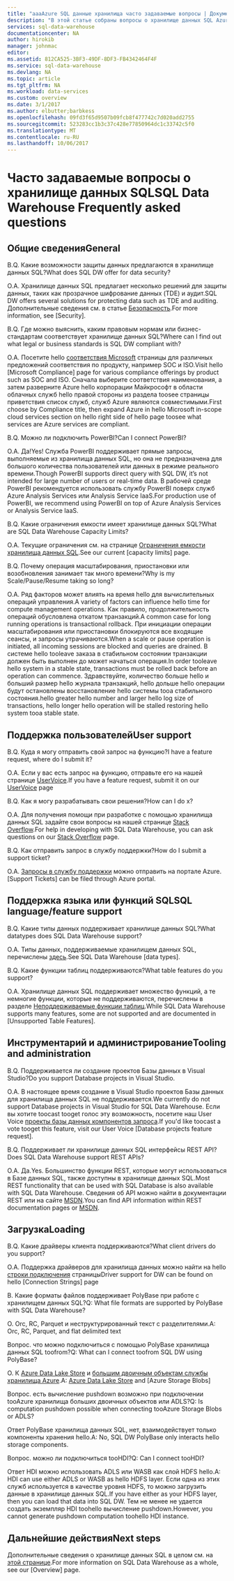 ```yaml
---
title: "aaaAzure SQL данные хранилища часто задаваемые вопросы | Документы Microsoft"
description: "В этой статье собраны вопросы о хранилище данных SQL Azure, часто задаваемые пользователями и разработчиками."
services: sql-data-warehouse
documentationcenter: NA
author: hirokib
manager: johnmac
editor: 
ms.assetid: 812CA525-3BF3-49DF-8DF3-FB4342464F4F
ms.service: sql-data-warehouse
ms.devlang: NA
ms.topic: article
ms.tgt_pltfrm: NA
ms.workload: data-services
ms.custom: overview
ms.date: 3/1/2017
ms.author: elbutter;barbkess
ms.openlocfilehash: 09fd3f65d9507b09fcb8f477742c7d020add2755
ms.sourcegitcommit: 523283cc1b3c37c428e77850964dc1c33742c5f0
ms.translationtype: MT
ms.contentlocale: ru-RU
ms.lasthandoff: 10/06/2017
---
```

# <a name="sql-data-warehouse-frequently-asked-questions"></a><span data-ttu-id="48064-103">Часто задаваемые вопросы о хранилище данных SQL</span><span class="sxs-lookup"><span data-stu-id="48064-103">SQL Data Warehouse Frequently asked questions</span></span>

## <a name="general"></a><span data-ttu-id="48064-104">Общие сведения</span><span class="sxs-lookup"><span data-stu-id="48064-104">General</span></span>

<span data-ttu-id="48064-105">В.</span><span class="sxs-lookup"><span data-stu-id="48064-105">Q.</span></span> <span data-ttu-id="48064-106">Какие возможности защиты данных предлагаются в хранилище данных SQL?</span><span class="sxs-lookup"><span data-stu-id="48064-106">What does SQL DW offer for data security?</span></span>

<span data-ttu-id="48064-107">О.</span><span class="sxs-lookup"><span data-stu-id="48064-107">A.</span></span> <span data-ttu-id="48064-108">Хранилище данных SQL предлагает несколько решений для защиты данных, таких как прозрачное шифрование данных (TDE) и аудит.</span><span class="sxs-lookup"><span data-stu-id="48064-108">SQL DW offers several solutions for protecting data such as TDE and auditing.</span></span> <span data-ttu-id="48064-109">Дополнительные сведения см. в статье [Безопасность].</span><span class="sxs-lookup"><span data-stu-id="48064-109">For more information, see [Security].</span></span>

<span data-ttu-id="48064-110">В.</span><span class="sxs-lookup"><span data-stu-id="48064-110">Q.</span></span> <span data-ttu-id="48064-111">Где можно выяснить, каким правовым нормам или бизнес-стандартам соответствует хранилище данных SQL?</span><span class="sxs-lookup"><span data-stu-id="48064-111">Where can I find out what legal or business standards is SQL DW compliant with?</span></span>

<span data-ttu-id="48064-112">О.</span><span class="sxs-lookup"><span data-stu-id="48064-112">A.</span></span> <span data-ttu-id="48064-113">Посетите hello [соответствия Microsoft] страницы для различных предложений соответствия по продукту, например SOC и ISO.</span><span class="sxs-lookup"><span data-stu-id="48064-113">Visit hello [Microsoft Compliance] page for various compliance offerings by product such as SOC and ISO.</span></span> <span data-ttu-id="48064-114">Сначала выберите соответствия наименования, а затем разверните Azure hello корпорации Майкрософт в области облачных служб hello правой стороны из раздела toosee страницы приветствия список служб, служб Azure являются совместимыми.</span><span class="sxs-lookup"><span data-stu-id="48064-114">First choose by Compliance title, then expand Azure in hello Microsoft in-scope cloud services section on hello right side of hello page toosee what services are Azure services are compliant.</span></span>

<span data-ttu-id="48064-115">В.</span><span class="sxs-lookup"><span data-stu-id="48064-115">Q.</span></span> <span data-ttu-id="48064-116">Можно ли подключить PowerBI?</span><span class="sxs-lookup"><span data-stu-id="48064-116">Can I connect PowerBI?</span></span>

<span data-ttu-id="48064-117">О.</span><span class="sxs-lookup"><span data-stu-id="48064-117">A.</span></span> <span data-ttu-id="48064-118">Да!</span><span class="sxs-lookup"><span data-stu-id="48064-118">Yes!</span></span> <span data-ttu-id="48064-119">Служба PowerBI поддерживает прямые запросы, выполняемые из хранилища данных SQL, но она не предназначена для большого количества пользователей или данных в режиме реального времени.</span><span class="sxs-lookup"><span data-stu-id="48064-119">Though PowerBI supports direct query with SQL DW, it’s not intended for large number of users or real-time data.</span></span> <span data-ttu-id="48064-120">В рабочей среде PowerBI рекомендуется использовать службу PowerBI поверх служб Azure Analysis Services или Analysis Service IaaS.</span><span class="sxs-lookup"><span data-stu-id="48064-120">For production use of PowerBI, we recommend using PowerBI on top of Azure Analysis Services or Analysis Service IaaS.</span></span> 

<span data-ttu-id="48064-121">В.</span><span class="sxs-lookup"><span data-stu-id="48064-121">Q.</span></span> <span data-ttu-id="48064-122">Какие ограничения емкости имеет хранилище данных SQL?</span><span class="sxs-lookup"><span data-stu-id="48064-122">What are SQL Data Warehouse Capacity Limits?</span></span>

<span data-ttu-id="48064-123">О.</span><span class="sxs-lookup"><span data-stu-id="48064-123">A.</span></span> <span data-ttu-id="48064-124">Текущие ограничения см. на странице [Ограничения емкости хранилища данных SQL].</span><span class="sxs-lookup"><span data-stu-id="48064-124">See our current [capacity limits] page.</span></span> 

<span data-ttu-id="48064-125">В.</span><span class="sxs-lookup"><span data-stu-id="48064-125">Q.</span></span> <span data-ttu-id="48064-126">Почему операция масштабирования, приостановки или возобновления занимает так много времени?</span><span class="sxs-lookup"><span data-stu-id="48064-126">Why is my Scale/Pause/Resume taking so long?</span></span>

<span data-ttu-id="48064-127">О.</span><span class="sxs-lookup"><span data-stu-id="48064-127">A.</span></span> <span data-ttu-id="48064-128">Ряд факторов может влиять на время hello для вычислительных операций управления.</span><span class="sxs-lookup"><span data-stu-id="48064-128">A variety of factors can influence hello time for compute management operations.</span></span> <span data-ttu-id="48064-129">Как правило, продолжительность операций обусловлена откатом транзакций.</span><span class="sxs-lookup"><span data-stu-id="48064-129">A common case for  long running operations is transactional rollback.</span></span> <span data-ttu-id="48064-130">При инициации операции масштабирования или приостановки блокируются все входящие сеансы, и запросы утрачиваются.</span><span class="sxs-lookup"><span data-stu-id="48064-130">When a scale or pause operation is initiated, all incoming sessions are blocked and queries are drained.</span></span> <span data-ttu-id="48064-131">В системе hello tooleave заказа в стабильном состоянии транзакции должен быть выполнен до может начаться операция.</span><span class="sxs-lookup"><span data-stu-id="48064-131">In order tooleave hello system in a stable state, transactions must be rolled back before an operation can commence.</span></span> <span data-ttu-id="48064-132">Здравствуйте, количество больше hello и больший размер hello журнала транзакций, hello дольше hello операции будут остановлены восстановление hello системы tooa стабильного состояния.</span><span class="sxs-lookup"><span data-stu-id="48064-132">hello greater hello number and larger hello log size of transactions, hello longer hello operation will be stalled restoring hello system tooa stable state.</span></span>

## <a name="user-support"></a><span data-ttu-id="48064-133">Поддержка пользователей</span><span class="sxs-lookup"><span data-stu-id="48064-133">User support</span></span>

<span data-ttu-id="48064-134">В.</span><span class="sxs-lookup"><span data-stu-id="48064-134">Q.</span></span> <span data-ttu-id="48064-135">Куда я могу отправить свой запрос на функцию?</span><span class="sxs-lookup"><span data-stu-id="48064-135">I have a feature request, where do I submit it?</span></span>

<span data-ttu-id="48064-136">О.</span><span class="sxs-lookup"><span data-stu-id="48064-136">A.</span></span> <span data-ttu-id="48064-137">Если у вас есть запрос на функцию, отправьте его на нашей странице [UserVoice].</span><span class="sxs-lookup"><span data-stu-id="48064-137">If you have a feature request, submit it on our [UserVoice] page</span></span>

<span data-ttu-id="48064-138">В.</span><span class="sxs-lookup"><span data-stu-id="48064-138">Q.</span></span> <span data-ttu-id="48064-139">Как я могу разрабатывать свои решения?</span><span class="sxs-lookup"><span data-stu-id="48064-139">How can I do x?</span></span>

<span data-ttu-id="48064-140">О.</span><span class="sxs-lookup"><span data-stu-id="48064-140">A.</span></span> <span data-ttu-id="48064-141">Для получения помощи при разработке с помощью хранилища данных SQL задайте свои вопросы на нашей странице [Stack Overflow].</span><span class="sxs-lookup"><span data-stu-id="48064-141">For help in developing with SQL Data Warehouse, you can ask questions on our [Stack Overflow] page.</span></span> 

<span data-ttu-id="48064-142">В.</span><span class="sxs-lookup"><span data-stu-id="48064-142">Q.</span></span> <span data-ttu-id="48064-143">Как отправить запрос в службу поддержки?</span><span class="sxs-lookup"><span data-stu-id="48064-143">How do I submit a support ticket?</span></span>

<span data-ttu-id="48064-144">О.</span><span class="sxs-lookup"><span data-stu-id="48064-144">A.</span></span> <span data-ttu-id="48064-145">[Запросы в службу поддержки] можно отправить на портале Azure.</span><span class="sxs-lookup"><span data-stu-id="48064-145">[Support Tickets] can be filed through Azure portal.</span></span>

## <a name="sql-languagefeature-support"></a><span data-ttu-id="48064-146">Поддержка языка или функций SQL</span><span class="sxs-lookup"><span data-stu-id="48064-146">SQL language/feature support</span></span> 

<span data-ttu-id="48064-147">В.</span><span class="sxs-lookup"><span data-stu-id="48064-147">Q.</span></span> <span data-ttu-id="48064-148">Какие типы данных поддерживает хранилище данных SQL?</span><span class="sxs-lookup"><span data-stu-id="48064-148">What datatypes does SQL Data Warehouse support?</span></span>

<span data-ttu-id="48064-149">О.</span><span class="sxs-lookup"><span data-stu-id="48064-149">A.</span></span> <span data-ttu-id="48064-150">Типы данных, поддерживаемые хранилищем данных SQL, перечислены [здесь].</span><span class="sxs-lookup"><span data-stu-id="48064-150">See SQL Data Warehouse [data types].</span></span>

<span data-ttu-id="48064-151">В.</span><span class="sxs-lookup"><span data-stu-id="48064-151">Q.</span></span> <span data-ttu-id="48064-152">Какие функции таблиц поддерживаются?</span><span class="sxs-lookup"><span data-stu-id="48064-152">What table features do you support?</span></span>

<span data-ttu-id="48064-153">О.</span><span class="sxs-lookup"><span data-stu-id="48064-153">A.</span></span> <span data-ttu-id="48064-154">Хранилище данных SQL поддерживает множество функций, а те немногие функции, которые не поддерживаются, перечислены в разделе [Неподдерживаемые функции таблиц].</span><span class="sxs-lookup"><span data-stu-id="48064-154">While SQL Data Warehouse supports many features, some are not supported and are documented in [Unsupported Table Features].</span></span>

## <a name="tooling-and-administration"></a><span data-ttu-id="48064-155">Инструментарий и администрирование</span><span class="sxs-lookup"><span data-stu-id="48064-155">Tooling and administration</span></span>

<span data-ttu-id="48064-156">В.</span><span class="sxs-lookup"><span data-stu-id="48064-156">Q.</span></span> <span data-ttu-id="48064-157">Поддерживается ли создание проектов Базы данных в Visual Studio?</span><span class="sxs-lookup"><span data-stu-id="48064-157">Do you support Database projects in Visual Studio.</span></span>

<span data-ttu-id="48064-158">О.</span><span class="sxs-lookup"><span data-stu-id="48064-158">A.</span></span> <span data-ttu-id="48064-159">В настоящее время создание в Visual Studio проектов Базы данных для хранилища данных SQL не поддерживается.</span><span class="sxs-lookup"><span data-stu-id="48064-159">We currently do not support Database projects in Visual Studio for SQL Data Warehouse.</span></span> <span data-ttu-id="48064-160">Если вы хотите toocast tooget голос эту возможность, посетите наш User Voice [проекты базы данных компонентов запроса].</span><span class="sxs-lookup"><span data-stu-id="48064-160">If you'd like toocast a vote tooget this feature, visit our User Voice [Database projects feature request].</span></span>

<span data-ttu-id="48064-161">В.</span><span class="sxs-lookup"><span data-stu-id="48064-161">Q.</span></span> <span data-ttu-id="48064-162">Поддерживает ли хранилище данных SQL интерфейсы REST API?</span><span class="sxs-lookup"><span data-stu-id="48064-162">Does SQL Data Warehouse support REST APIs?</span></span>

<span data-ttu-id="48064-163">О.</span><span class="sxs-lookup"><span data-stu-id="48064-163">A.</span></span> <span data-ttu-id="48064-164">Да.</span><span class="sxs-lookup"><span data-stu-id="48064-164">Yes.</span></span> <span data-ttu-id="48064-165">Большинство функции REST, которые могут использоваться в Базе данных SQL, также доступны в хранилище данных SQL.</span><span class="sxs-lookup"><span data-stu-id="48064-165">Most REST functionality that can be used with SQL Database is also available with SQL Data Warehouse.</span></span> <span data-ttu-id="48064-166">Сведения об API можно найти в документации REST или на сайте [MSDN].</span><span class="sxs-lookup"><span data-stu-id="48064-166">You can find API information within REST documentation pages or [MSDN].</span></span>


## <a name="loading"></a><span data-ttu-id="48064-167">Загрузка</span><span class="sxs-lookup"><span data-stu-id="48064-167">Loading</span></span>

<span data-ttu-id="48064-168">В.</span><span class="sxs-lookup"><span data-stu-id="48064-168">Q.</span></span> <span data-ttu-id="48064-169">Какие драйверы клиента поддерживаются?</span><span class="sxs-lookup"><span data-stu-id="48064-169">What client drivers do you support?</span></span>

<span data-ttu-id="48064-170">О.</span><span class="sxs-lookup"><span data-stu-id="48064-170">A.</span></span> <span data-ttu-id="48064-171">Поддержка драйверов для хранилища данных можно найти на hello [строки подключения] страницы</span><span class="sxs-lookup"><span data-stu-id="48064-171">Driver support for DW can be found on hello [Connection Strings] page</span></span>

<span data-ttu-id="48064-172">В. Какие форматы файлов поддерживает PolyBase при работе с хранилищем данных SQL?</span><span class="sxs-lookup"><span data-stu-id="48064-172">Q: What file formats are supported by PolyBase with SQL Data Warehouse?</span></span>

<span data-ttu-id="48064-173">О. Orc, RC, Parquet и неструктурированный текст с разделителями.</span><span class="sxs-lookup"><span data-stu-id="48064-173">A: Orc, RC, Parquet, and flat delimited text</span></span>

<span data-ttu-id="48064-174">Вопрос. что можно подключиться с помощью PolyBase хранилища данных SQL toofrom?</span><span class="sxs-lookup"><span data-stu-id="48064-174">Q: What can I connect toofrom SQL DW using PolyBase?</span></span> 

<span data-ttu-id="48064-175">О. К [Azure Data Lake Store] и [большим двоичным объектам службы хранилища Azure].</span><span class="sxs-lookup"><span data-stu-id="48064-175">A: [Azure Data Lake Store] and [Azure Storage Blobs]</span></span>

<span data-ttu-id="48064-176">Вопрос. есть вычисление pushdown возможно при подключении tooAzure хранилища больших двоичных объектов или ADLS?</span><span class="sxs-lookup"><span data-stu-id="48064-176">Q: Is computation pushdown possible  when connecting tooAzure Storage Blobs or ADLS?</span></span> 

<span data-ttu-id="48064-177">Ответ PolyBase хранилища данных SQL, нет, взаимодействует только компоненты хранения hello.</span><span class="sxs-lookup"><span data-stu-id="48064-177">A: No, SQL DW PolyBase only interacts hello storage components.</span></span> 

<span data-ttu-id="48064-178">Вопрос. можно ли подключиться tooHDI?</span><span class="sxs-lookup"><span data-stu-id="48064-178">Q: Can I connect tooHDI?</span></span>

<span data-ttu-id="48064-179">Ответ HDI можно использовать ADLS или WASB как слой HDFS hello.</span><span class="sxs-lookup"><span data-stu-id="48064-179">A: HDI can use either ADLS or WASB as hello HDFS layer.</span></span> <span data-ttu-id="48064-180">Если одна из этих служб используется в качестве уровня HDFS, то можно загрузить данные в хранилище данных SQL.</span><span class="sxs-lookup"><span data-stu-id="48064-180">If you have either as your HDFS layer, then you can load that data into SQL DW.</span></span> <span data-ttu-id="48064-181">Тем не менее не удается создать экземпляр HDI toohello вычисление pushdown.</span><span class="sxs-lookup"><span data-stu-id="48064-181">However, you cannot generate pushdown computation toohello HDI instance.</span></span> 

## <a name="next-steps"></a><span data-ttu-id="48064-182">Дальнейшие действия</span><span class="sxs-lookup"><span data-stu-id="48064-182">Next steps</span></span>
<span data-ttu-id="48064-183">Дополнительные сведения о хранилище данных SQL в целом см. на [этой странице].</span><span class="sxs-lookup"><span data-stu-id="48064-183">For more information on SQL Data Warehouse as a whole, see our [Overview] page.</span></span>


<!-- Article references -->
[UserVoice]: https://feedback.azure.com/forums/307516-sql-data-warehouse
[строки подключения]: ./sql-data-warehouse-connection-strings.md
[Stack Overflow]: http://stackoverflow.com/questions/tagged/azure-sqldw
[Запросы в службу поддержки]: ./sql-data-warehouse-get-started-create-support-ticket.md
[Безопасность]: ./sql-data-warehouse-overview-manage-security.md
[соответствия Microsoft]: https://www.microsoft.com/en-us/trustcenter/compliance/complianceofferings
[Ограничения емкости хранилища данных SQL]: ./sql-data-warehouse-service-capacity-limits.md
[здесь]: ./sql-data-warehouse-tables-data-types.md
[Неподдерживаемые функции таблиц]: ./sql-data-warehouse-tables-overview.md#unsupported-table-features
[Azure Data Lake Store]: ./sql-data-warehouse-load-from-azure-data-lake-store.md
[большим двоичным объектам службы хранилища Azure]: ./sql-data-warehouse-load-from-azure-blob-storage-with-polybase.md
[проекты базы данных компонентов запроса]: https://feedback.azure.com/forums/307516-sql-data-warehouse/suggestions/13313247-database-project-from-visual-studio-to-support-azu
[MSDN]: https://msdn.microsoft.com/en-us/library/azure/mt163685.aspx
[этой странице]: ./sql-data-warehouse-overview-faq.md